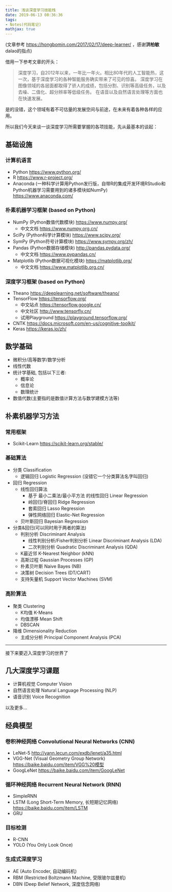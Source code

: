 ```yaml
---
title: 浅谈深度学习技能栈
date: 2019-06-13 08:36:36
tags:
- Notes(代码笔记)
mathjax: true
---
```


(文章参考 https://hongbomin.com/2017/02/17/deep-learner/ ，感谢**洪柏敏**dalao的指点)

借用一下参考文章的开头：
> 深度学习，自2012年以来，一年比一年火。相比80年代的人工智能热，这一次，基于深度学习的各种智能服务确实带来了可见的惊喜。
> 深度学习在图像领域的各层面都取得了骄人的成绩，包括分割、识别等高级任务，以及去噪、二值化、超分辨率等低级任务。
> 在语音以及自然语言处理等方面也在快速发展。

是的没错，这个领域有着不可估量的发展空间与前途，在未来有着各种各样的应用。

所以我们今天来谈一谈深度学习所需要掌握的各项技能，先从最基本的谈起：

## 基础设施

### 计算机语言

* Python https://www.python.org/
* R https://www.r-project.org/
* Anaconda (一种科学计算用Python发行版，自带R的集成开发环境RStudio和Python机器学习需要用到的诸多模块如NumPy) https://www.anaconda.com/

### 朴素机器学习框架 (based on Python)

* NumPy (Python数值代数模块) https://www.numpy.org/
  * 中文文档 https://www.numpy.org.cn/
* SciPy (Python科学计算模块) https://www.scipy.org/
* SymPy (Python符号计算模块) https://www.sympy.org/zh/
* Pandas (Python数据存储模块) http://pandas.pydata.org/
  * 中文文档 https://www.pypandas.cn/
* Matplotlib (Python数据可视化模块) https://matplotlib.org/
  * 中文文档 https://www.matplotlib.org.cn/

### 深度学习框架 (based on Python)

* Theano https://deeplearning.net/software/theano/
* TensorFlow https://tensorflow.org/
  * 中文站点 https://tensorflow.google.cn/
  * 中文社区 http://www.tensorfly.cn/
  * 试用Playground https://playground.tensorflow.org/
* CNTK https://docs.microsoft.com/en-us/cognitive-toolkit/
* Keras https://keras.io/zh/

## 数学基础

* 微积分/高等数学/数学分析
* 线性代数
* 统计学基础, 包括以下三者:
  * 概率论
  * 信息论
  * 数理统计
* 数值代数(主要指的是数值计算方法与数学建模方法等)

## 朴素机器学习方法

### 常用框架

* Scikit-Learn https://scikit-learn.org/stable/

### 基础算法

* 分类 Classification
  * 逻辑回归 Logistic Regression (没错它一个分类算法名字叫回归)
* 回归 Regression
  * 线性回归算法
    * 基于 最小二乘法/最小平方法 的线性回归 Linear Regression
    * 岭回归/脊回归 Ridge Regression
    * 套索回归 Lasso Regression
    * 弹性网络回归 Elastic-Net Regression
  * 贝叶斯回归 Bayesian Regression
* 分类&回归(可以同时用于两者的算法)
  * 判别分析 Discriminant Analysis
    * 线性判别分析/Fisher判别分析 Linear Discriminant Analysis (LDA)
    * 二次判别分析 Quadratic Discriminant Analysis (QDA)
  * K最近邻 K-Nearest Neighbor (kNN)
  * 高斯过程 Gaussian Processes (GP)
  * 朴素贝叶斯 Naive Bayes (NB)
  * 决策树 Decision Trees (DT/CART)
  * 支持矢量机 Support Vector Machines (SVM)

### 高阶算法

* 聚类 Clustering
  * K均值 K-Means
  * 均值漂移 Mean Shift
  * DBSCAN
* 降维 Dimensionality Reduction
  * 主成分分析 Principal Component Analysis (PCA)

***

接下来要迈入深度学习的世界了

## 几大深度学习课题

* 计算机视觉 Computer Vision
* 自然语言处理 Natural Language Processing (NLP)
* 语音识别 Voice Recognition

以及更多...

## 经典模型

### 卷积神经网络 Convolutional Neural Networks (CNN)

* LeNet-5 http://yann.lecun.com/exdb/lenet/a35.html
* VGG-Net (Visual Geometry Group Network) https://baike.baidu.com/item/VGG%20模型
* GoogLeNet https://baike.baidu.com/item/GoogLeNet

### 循环神经网络 Recurrent Neural Network (RNN)

* SimpleRNN
* LSTM (Long Short-Term Memory, 长短期记忆网络) https://baike.baidu.com/item/LSTM
* GRU

### 目标检测

* R-CNN
* YOLO (You Only Look Once)

### 生成式深度学习

* AE (Auto Encoder, 自动编码机)
* RBM (Restricted Boltzmann Machine, 受限玻尔兹曼机)
* DBN (Deep Belief Network, 深度信念网络)
